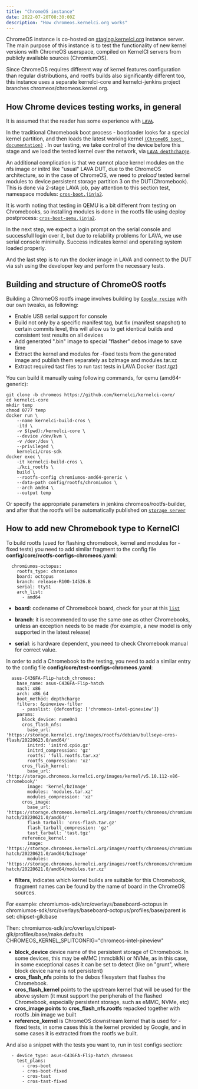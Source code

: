 ```yaml
---
title: "ChromeOS instance"
date: 2022-07-20T08:30:00Z
description: "How chromeos.kernelci.org works"
---
```


ChromeOS instance is co-hosted on [staging.kernelci.org](https://staging.kernelci.org)
instance server.
The main purpose of this instance is to test the functionality of new kernel versions 
with ChromeOS userspace, compiled on KernelCI servers from publicly available sources (ChromiumOS).

Since ChromeOS requires different way of kernel features configuration than regular distributions,
and rootfs builds also significantly different too, this instance uses a separate 
kernelci-core and kernelci-jenkins project branches chromeos/chromeos.kernel.org.

## How Chrome devices testing works, in general

It is assumed that the reader has some experience with [`LAVA`](https://www.lavasoftware.org/index.html).

In the traditional Chromebook boot process - bootloader looks for a 
special kernel partition, and then loads the latest working kernel 
[`(ChromeOS boot documentation)`](https://chromium.googlesource.com/chromiumos/docs/+/HEAD/disk_format.md#Google-ChromeOS-devices) . 
In our testing, we take control of the device before this stage and we 
load the tested kernel over the network, via 
[`LAVA depthcharge`](https://docs.lavasoftware.org/lava/actions-boot.html#depthcharge).

An additional complication is that we cannot place kernel modules on the nfs image 
or initrd like "usual" LAVA DUT, due to the ChromeOS architecture, so in the case of ChromeOS, 
we need to _preload_ tested kernel modules to device persistent storage 
partition 3 on the DUT(Chromebook).
This is done via 2-stage LAVA job, pay attention to this section test, 
namespace modules: [`cros-boot.jinja2`](https://github.com/kernelci/kernelci-core/blob/chromeos/config/lava/chromeos/cros-boot.jinja2).

It is worth noting that testing in QEMU is a bit different from testing 
on Chromebooks, so installing modules is done in the rootfs file using 
deploy postprocess:
[`cros-boot-qemu.jinja2`](https://github.com/kernelci/kernelci-core/blob/chromeos.kernelci.org/config/lava/chromeos/cros-boot-qemu.jinja2).

In the next step, we expect a login prompt on the serial console and
successfull login over it, but due to reliability problems for LAVA, 
we use serial console minimally. Success indicates kernel and operating system loaded
properly.

And the last step is to run the docker image in LAVA and connect to the DUT 
via ssh using the developer key and perform the necessary tests.


## Building and structure of ChromeOS rootfs

Building a ChromeOS rootfs image involves building by [`Google recipe`](https://chromium.googlesource.com/chromiumos/docs/+/main/developer_guide.md#Building-ChromiumOS)
with our own tweaks, as following:
* Enable USB serial support for console
* Build not only by a specific manifest tag, but fix (manifest snapshot)
to certain commits level, this will allow us to get identical builds 
and consistent test results on all devices 
* Add generated ".bin" image to special "flasher" debos image to save
time
* Extract the kernel and modules for -fixed tests from the generated image 
and publish them separately as bzImage and modules.tar.xz
* Extract required tast files to run tast tests in LAVA Docker (tast.tgz)

You can build it manually using following commands, for qemu (amd64-generic):
```
git clone -b chromeos https://github.com/kernelci/kernelci-core/
cd kernelci-core
mkdir temp
chmod 0777 temp
docker run \
    --name kernelci-build-cros \
    -itd \
    -v $(pwd):/kernelci-core \
    --device /dev/kvm \
    -v /dev:/dev \
    --privileged \
    kernelci/cros-sdk
docker exec \
    -it kernelci-build-cros \
    ./kci_rootfs \
    build \
    --rootfs-config chromiumos-amd64-generic \
    --data-path config/rootfs/chromiumos \
    --arch amd64 \
    --output temp
```
Or specify the appropriate parameters in jenkins chromeos/rootfs-builder, 
and after that the rootfs will be automatically published on [`storage server`](https://storage.chromeos.kernelci.org/images/rootfs/chromeos/)

## How to add new Chromebook type to KernelCI

To build rootfs (used for flashing chromebook, kernel and modules for -fixed tests) 
you need to add similar fragment to the config 
file **config/core/rootfs-configs-chromeos.yaml**:
```
  chromiumos-octopus:
    rootfs_type: chromiumos
    board: octopus
    branch: release-R100-14526.B
    serial: ttyS1
    arch_list:
      - amd64
```
* **board**: codename of Chromebook board, check for your at this [`list`](https://www.chromium.org/chromium-os/developer-information-for-chrome-os-devices/)

* **branch**: it is recommended to use the same one as other Chromebooks, 
unless an exception needs to be made 
(for example, a new model is only supported in the latest release)

* **serial**: is hardware dependent, you need to check Chromebook
manual for correct value.

In order to add a Chromebook to the testing, you need to add a similar 
entry to the config file **config/core/test-configs-chromeos.yaml**:
```
  asus-C436FA-Flip-hatch_chromeos:
    base_name: asus-C436FA-Flip-hatch
    mach: x86
    arch: x86_64
    boot_method: depthcharge
    filters: &pineview-filter
      - passlist: {defconfig: ['chromeos-intel-pineview']}
    params:
      block_device: nvme0n1
      cros_flash_nfs:
        base_url: 'https://storage.kernelci.org/images/rootfs/debian/bullseye-cros-flash/20220623.0/amd64/'
        initrd: 'initrd.cpio.gz'
        initrd_compression: 'gz'
        rootfs: 'full.rootfs.tar.xz'
        rootfs_compression: 'xz'
      cros_flash_kernel:
        base_url: 'http://storage.chromeos.kernelci.org/images/kernel/v5.10.112-x86-chromebook/'
        image: 'kernel/bzImage'
        modules: 'modules.tar.xz'
        modules_compression: 'xz'
      cros_image:
        base_url: 'https://storage.chromeos.kernelci.org/images/rootfs/chromeos/chromiumos-hatch/20220621.0/amd64/'
        flash_tarball: 'cros-flash.tar.gz'
        flash_tarball_compression: 'gz'
        tast_tarball: 'tast.tgz'
      reference_kernel:
        image: 'https://storage.chromeos.kernelci.org/images/rootfs/chromeos/chromiumos-hatch/20220621.0/amd64/bzImage'
        modules: 'https://storage.chromeos.kernelci.org/images/rootfs/chromeos/chromiumos-hatch/20220621.0/amd64/modules.tar.xz'
```
* **filters**, indicates which kernel builds are suitable for this Chromebook, 
fragment names can be found by the name of board in the ChromeOS sources.

For example: 
chromiumos-sdk/src/overlays/baseboard-octopus in 
chromiumos-sdk/src/overlays/baseboard-octopus/profiles/base/parent is set:
chipset-glk:base

Then:
chromiumos-sdk/src/overlays/chipset-glk/profiles/base/make.defaults
CHROMEOS_KERNEL_SPLITCONFIG="chromeos-intel-pineview"

* **block_device** device name of the persistent storage of Chromebook. 
In some devices, this may be eMMC (mmcblkN) or NVMe, as in this case,
in some exceptional cases it can be set to detect (like on "grunt",
where block device name is not persistent)
* **cros_flash_nfs** points to the debos filesystem that flashes the Chromebook.
* **cros_flash_kernel** points to the upstream kernel that will be used for 
the above system (it must support the peripherals of the flashed Chromebook, 
especially persistent storage, such as eMMC, NVMe, etc)
* **cros_image points** to **cros_flash_nfs.rootfs** repacked together with rootfs
.bin image we built
* **reference_kernel** is ChromeOS downstream kernel that is used for -fixed tests,
in some cases this is the kernel provided by Google, and in some cases 
it is extracted from the rootfs we built.

And also a snippet with the tests you want to, run in test configs section:
```
  - device_type: asus-C436FA-Flip-hatch_chromeos
    test_plans:
      - cros-boot
      - cros-boot-fixed
      - cros-tast
      - cros-tast-fixed
```
